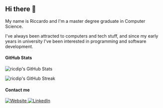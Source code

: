 ## Hi there 👋

My name is Riccardo and I'm a master degree graduate in Computer Science.

I've always been attracted to computers and tech stuff, and since my early years in university I've been interested in programming and software development.


#### GitHub Stats

![ricdip's GitHub Stats](https://github-readme-stats.vercel.app/api?username=ricdip&show_icons=true&theme=transparent&count_private=true)

![ricdip's GitHub Streak](https://github-readme-streak-stats.herokuapp.com?user=ricdip&dates=427F87&currStreakLabel=427F87&currStreakNum=427F87&fire=2982FF&sideLabels=427F87&sideNums=427F87&ring=2982FF)


#### Contact me

<a href="https://ricdip.github.io/" target="_blank" rel="noopener noreferrer">
    <img alt="Website" src="https://img.shields.io/badge/website-000000.svg?&style=for-the-badge&logo=About.me&logoColor=white" />
</a>
<a href="https://www.linkedin.com/in/riccardo-armando-di-prinzio" target="_blank" rel="noopener noreferrer">
    <img alt="LinkedIn" src="https://img.shields.io/badge/linkedin-0077B5.svg?&style=for-the-badge&logo=linkedin&logoColor=white" />
</a>


